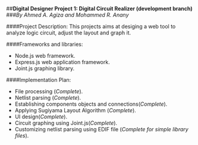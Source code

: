 ##**Digital Designer Project 1: Digital Circuit Realizer (development branch)**
###*By Ahmed A. Agiza and Mohammed R. Anany*

####Project Description:
This projects aims at desiging a web tool to analyze logic circuit, adjust the layout and graph it.


####Frameworks and libraries:
* Node.js web framework.
* Express.js web application framework.
* Joint.js graphing library.

####Implementation Plan:
* File processing (*Complete*).
* Netlist parsing (*Complete*).
* Establishing components objects and connections(*Complete*).
* Applying Sugiyama Layout Algorithm (*Complete*).
* UI design(*Complete*).
* Circuit graphing using Joint.js(*Complete*).
* Customizing netlist parsing using EDIF file (*Complete for simple library files*).


